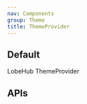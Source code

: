 ```yaml
---
nav: Components
group: Theme
title: ThemeProvider
---
```


## Default

LobeHub ThemeProvider

## APIs

<API></API>
